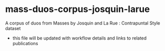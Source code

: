 # mass-duos-corpus-josquin-larue
A corpus of duos from Masses by Josquin and La Rue
: Contrapuntal Style dataset
- this file will be updated with workflow details and links to related publications
